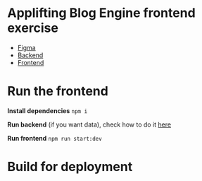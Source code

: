 # Applifting Blog Engine frontend exercise 

- [Figma](https://www.figma.com/file/VagZOrr3TjTAxGCpCUTSrO/Applifting-|-Full-Stack-Cvičení)
- [Backend](https://github.com/EtienneDuv/test-Applifting)
- [Frontend](https://github.com/EtienneDuv/test-Applifting-frontend)

# Run the frontend

**Install dependencies**
`npm i`

**Run backend** (if you want data), check how to do it [here](https://github.com/EtienneDuv/test-Applifting#dev-environment)

**Run frontend**
`npm run start:dev`

# Build for deployment